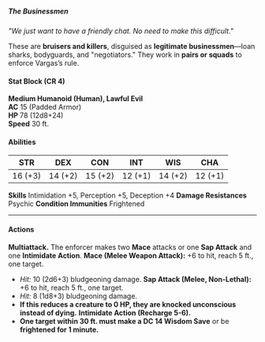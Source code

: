 ##### The Businessmen

_"We just want to have a friendly chat. No need to make this difficult."_

These are **bruisers and killers**, disguised as **legitimate businessmen**—loan sharks, bodyguards, and "negotiators." They work in **pairs or squads** to enforce Vargas’s rule.

#### **Stat Block (CR 4)**
**Medium Humanoid (Human), Lawful Evil**  
**AC** 15 (Padded Armor)  
**HP** 78 (12d8+24)  
**Speed** 30 ft.

#### **Abilities**

| **STR** | **DEX** | **CON** | **INT** | **WIS** | **CHA** |
| ------- | ------- | ------- | ------- | ------- | ------- |
| 16 (+3) | 14 (+2) | 15 (+2) | 12 (+1) | 14 (+2) | 12 (+1) |

**Skills** Intimidation +5, Perception +5, Deception +4
**Damage Resistances** Psychic
**Condition Immunities** Frightened

---

#### **Actions**
**Multiattack.** The enforcer makes two **Mace** attacks or one **Sap Attack** and one **Intimidate Action**.
**Mace (Melee Weapon Attack):** +6 to hit, reach 5 ft., one target.
- _Hit:_ 10 (2d6+3) bludgeoning damage.
**Sap Attack (Melee, Non-Lethal):** +6 to hit, reach 5 ft., one target.
- _Hit:_ 8 (1d8+3) bludgeoning damage.
- **If this reduces a creature to 0 HP, they are knocked unconscious instead of dying.**
**Intimidate Action (Recharge 5-6).**
- **One target within 30 ft. must make a DC 14 Wisdom Save** or be **frightened for 1 minute.**
